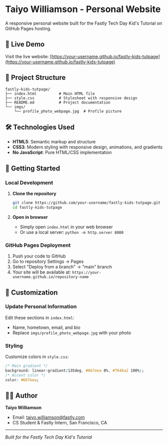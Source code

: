 # Taiyo Williamson - Personal Website

A responsive personal website built for the Fastly Tech Day Kid's Tutorial on GitHub Pages hosting.

## 🚀 Live Demo

Visit the live website: [https://your-username.github.io/fastly-kids-tutpage](https://your-username.github.io/fastly-kids-tutpage)

## 📁 Project Structure

```
fastly-kids-tutpage/
├── index.html          # Main HTML file
├── style.css           # Stylesheet with responsive design
├── README.md           # Project documentation
└── imgs/
    └── profile_photo_webpage.jpg  # Profile picture
```

## 🛠️ Technologies Used

- **HTML5**: Semantic markup and structure
- **CSS3**: Modern styling with responsive design, animations, and gradients
- **No JavaScript**: Pure HTML/CSS implementation

## 🚀 Getting Started

### Local Development

1. **Clone the repository**
   ```bash
   git clone https://github.com/your-username/fastly-kids-tutpage.git
   cd fastly-kids-tutpage
   ```

2. **Open in browser**
   - Simply open `index.html` in your web browser
   - Or use a local server: `python -m http.server 8000`

### GitHub Pages Deployment

1. Push your code to GitHub
2. Go to repository Settings → Pages
3. Select "Deploy from a branch" → "main" branch
4. Your site will be available at: `https://your-username.github.io/repository-name`

## 🎯 Customization

### Update Personal Information
Edit these sections in `index.html`:
- Name, hometown, email, and bio
- Replace `imgs/profile_photo_webpage.jpg` with your photo

### Styling
Customize colors in `style.css`:
```css
/* Main gradient */
background: linear-gradient(135deg, #667eea 0%, #764ba2 100%);
/* Accent color */
color: #667eea;
```

## 👨‍💻 Author

**Taiyo Williamson**
- Email: taiyo.williamson@fastly.com
- CS Student & Fastly Intern, San Francisco, CA

---

*Built for the Fastly Tech Day Kid's Tutorial*
